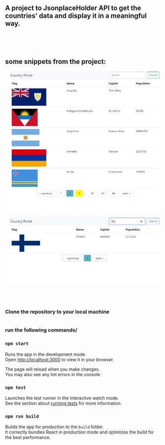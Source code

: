 ## A project to  JsonplaceHolder API to get the countries' data and display it in a meaningful way.

<br>
<br>
<br>

## some snippets from the project:
![img](src\images\snippet1.png)
<br>

![img](src\images\snippet2.png)

<br>
<br>

### Clone the repository to your local machine
>


#

### run the following commands/

### `npm start`

Runs the app in the development mode.\
Open [http://localhost:3000](http://localhost:3000) to view it in your browser.

The page will reload when you make changes.\
You may also see any lint errors in the console.

### `npm test`

Launches the test runner in the interactive watch mode.\
See the section about [running tests](https://facebook.github.io/create-react-app/docs/running-tests) for more information.

### `npm run build`

Builds the app for production to the `build` folder.\
It correctly bundles React in production mode and optimizes the build for the best performance.
